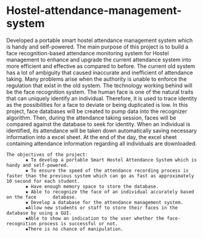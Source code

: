 # Hostel-attendance-management-system
Developed a portable smart hostel attendance management system which is handy and self-powered.
The main purpose of this project is to build a face recognition-based attendance monitoring system for Hostel management to enhance and upgrade the current attendance system into more
efficient and effective as compared to before. 
 The current old system has a lot of ambiguity that caused inaccurate and inefficient of attendance taking. 
 Many problems arise when the authority is unable to enforce the regulation that exist in the old system. 
The technology working behind will be the face recognition system. The human face is one of the natural traits that can uniquely identify an individual.
Therefore, it is used to trace identity as the possibilities for a face to deviate or being duplicated is low.
In this project, face databases will be created to pump data into the recognizer algorithm. 
Then, during the attendance taking session, faces will be compared against the database to seek for identity.
When an individual is identified, its attendance will be taken down automatically saving necessary information into a excel sheet. 
At the end of the day, the excel sheet containing attendance information regarding all individuals are downloaded.
                   
    The objectives of the project:
           ▪ To develop a portable Smart Hostel Attendance System which is handy and self-powered.
           ▪ To ensure the speed of the attendance recording process is faster than the previous system which can go as fast as approximately 10 second for each student.
           ▪ Have enough memory space to store the database.
           ▪ Able to recognize the face of an individual accurately based on the face      database.
           ▪ Develop a database for the attendance management system.
           ▪Allow new students or staff to store their faces in the database by using a GUI.
           ▪Able to show an indication to the user whether the face-recognition process is successful or not.
           ▪There is no chance of manipulation.
